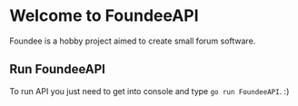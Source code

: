 # Welcome to FoundeeAPI

Foundee is a hobby project aimed to create small forum software.

## Run FoundeeAPI

To run API you just need to get into console and type `go run FoundeeAPI`. :)
